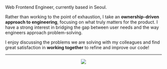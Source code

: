 <p align="center">
<p>Web Frontend Engineer, currently based in Seoul.</p>
<p>
Rather than working to the point of exhaustion, I take an <b>ownership-driven approach to engineering</b>, focusing on what truly matters for the product. I have a strong interest in bridging the gap between user needs and the way engineers approach problem-solving.
</p>
<p>
I enjoy discussing the problems we are solving with my colleagues and find great satisfaction in <b>working together</b> to refine and improve our code!
</p>
</p>



---
<p align="center">
<a href="https://hits.seeyoufarm.com"><img src="https://hits.seeyoufarm.com/api/count/incr/badge.svg?url=https%3A%2F%2Fgithub.com%2Fzuzokim%2Fhit-counter&count_bg=%23CBD9C2&title_bg=%23BAC7CB&icon=github.svg&icon_color=%23FDFDFD&title=today&edge_flat=false"/></a>
  </a>
</p>

